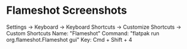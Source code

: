 # Flameshot Screenshots

Settings -> Keyboard -> Keyboard Shortcuts -> Customize Shortcuts -> Custom Shortcuts
    Name: "Flameshot" 
    Command: "flatpak run org.flameshot.Flameshot gui"
    Key: Cmd + Shift + 4
